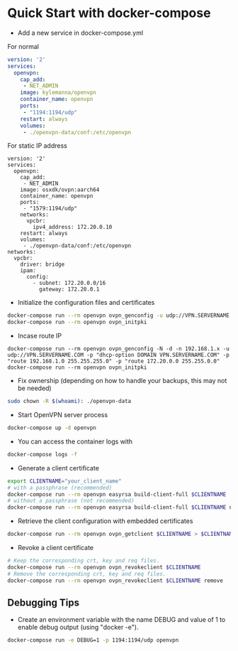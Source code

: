 # Quick Start with docker-compose

* Add a new service in docker-compose.yml

For normal

```yaml
version: '2'
services:
  openvpn:
    cap_add:
     - NET_ADMIN
    image: kylemanna/openvpn
    container_name: openvpn
    ports:
     - "1194:1194/udp"
    restart: always
    volumes:
     - ./openvpn-data/conf:/etc/openvpn
```

For static IP address

```
version: '2'
services:
  openvpn:
    cap_add:
     - NET_ADMIN
    image: osxdk/ovpn:aarch64
    container_name: openvpn
    ports:
     - "1579:1194/udp"
    networks:
      vpcbr:
        ipv4_address: 172.20.0.10
    restart: always
    volumes:
     - ./openvpn-data/conf:/etc/openvpn
networks:
  vpcbr:
    driver: bridge
    ipam:
      config:
        - subnet: 172.20.0.0/16
          gateway: 172.20.0.1
```


* Initialize the configuration files and certificates

```bash
docker-compose run --rm openvpn ovpn_genconfig -u udp://VPN.SERVERNAME.COM
docker-compose run --rm openvpn ovpn_initpki
```

* Incase route IP

```
docker-compose run --rm openvpn ovpn_genconfig -N -d -n 192.168.1.x -u udp://VPN.SERVERNAME.COM -p "dhcp-option DOMAIN VPN.SERVERNAME.COM" -p "route 192.168.1.0 255.255.255.0" -p "route 172.20.0.0 255.255.0.0"
docker-compose run --rm openvpn ovpn_initpki
```

* Fix ownership (depending on how to handle your backups, this may not be needed)

```bash
sudo chown -R $(whoami): ./openvpn-data
```

* Start OpenVPN server process

```bash
docker-compose up -d openvpn
```

* You can access the container logs with

```bash
docker-compose logs -f
```

* Generate a client certificate

```bash
export CLIENTNAME="your_client_name"
# with a passphrase (recommended)
docker-compose run --rm openvpn easyrsa build-client-full $CLIENTNAME
# without a passphrase (not recommended)
docker-compose run --rm openvpn easyrsa build-client-full $CLIENTNAME nopass
```

* Retrieve the client configuration with embedded certificates

```bash
docker-compose run --rm openvpn ovpn_getclient $CLIENTNAME > $CLIENTNAME.ovpn
```

* Revoke a client certificate

```bash
# Keep the corresponding crt, key and req files.
docker-compose run --rm openvpn ovpn_revokeclient $CLIENTNAME
# Remove the corresponding crt, key and req files.
docker-compose run --rm openvpn ovpn_revokeclient $CLIENTNAME remove
```

## Debugging Tips

* Create an environment variable with the name DEBUG and value of 1 to enable debug output (using "docker -e").

```bash
docker-compose run -e DEBUG=1 -p 1194:1194/udp openvpn
```
